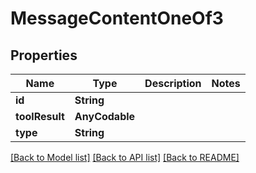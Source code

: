# MessageContentOneOf3

## Properties
Name | Type | Description | Notes
------------ | ------------- | ------------- | -------------
**id** | **String** |  | 
**toolResult** | **AnyCodable** |  | 
**type** | **String** |  | 

[[Back to Model list]](../README.md#documentation-for-models) [[Back to API list]](../README.md#documentation-for-api-endpoints) [[Back to README]](../README.md)


